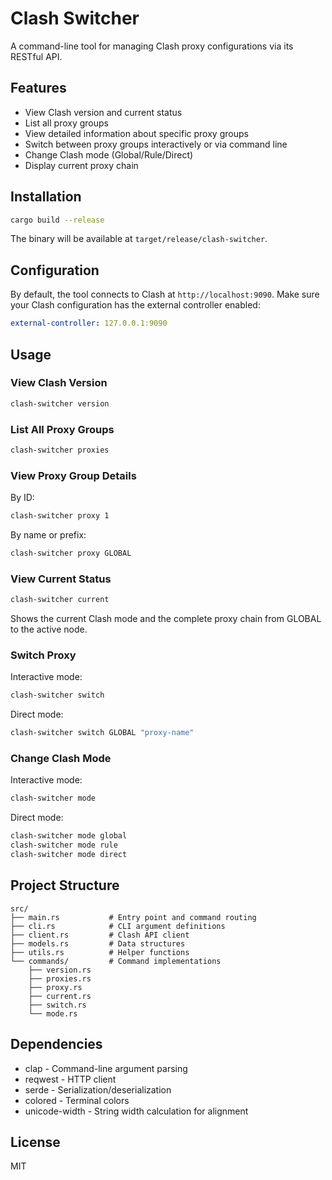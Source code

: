 # Clash Switcher

A command-line tool for managing Clash proxy configurations via its RESTful API.

## Features

- View Clash version and current status
- List all proxy groups
- View detailed information about specific proxy groups
- Switch between proxy groups interactively or via command line
- Change Clash mode (Global/Rule/Direct)
- Display current proxy chain

## Installation

```bash
cargo build --release
```

The binary will be available at `target/release/clash-switcher`.

## Configuration

By default, the tool connects to Clash at `http://localhost:9090`. Make sure your Clash configuration has the external controller enabled:

```yaml
external-controller: 127.0.0.1:9090
```

## Usage

### View Clash Version

```bash
clash-switcher version
```

### List All Proxy Groups

```bash
clash-switcher proxies
```

### View Proxy Group Details

By ID:
```bash
clash-switcher proxy 1
```

By name or prefix:
```bash
clash-switcher proxy GLOBAL
```

### View Current Status

```bash
clash-switcher current
```

Shows the current Clash mode and the complete proxy chain from GLOBAL to the active node.

### Switch Proxy

Interactive mode:
```bash
clash-switcher switch
```

Direct mode:
```bash
clash-switcher switch GLOBAL "proxy-name"
```

### Change Clash Mode

Interactive mode:
```bash
clash-switcher mode
```

Direct mode:
```bash
clash-switcher mode global
clash-switcher mode rule
clash-switcher mode direct
```

## Project Structure

```
src/
├── main.rs           # Entry point and command routing
├── cli.rs            # CLI argument definitions
├── client.rs         # Clash API client
├── models.rs         # Data structures
├── utils.rs          # Helper functions
└── commands/         # Command implementations
    ├── version.rs
    ├── proxies.rs
    ├── proxy.rs
    ├── current.rs
    ├── switch.rs
    └── mode.rs
```

## Dependencies

- clap - Command-line argument parsing
- reqwest - HTTP client
- serde - Serialization/deserialization
- colored - Terminal colors
- unicode-width - String width calculation for alignment

## License

MIT